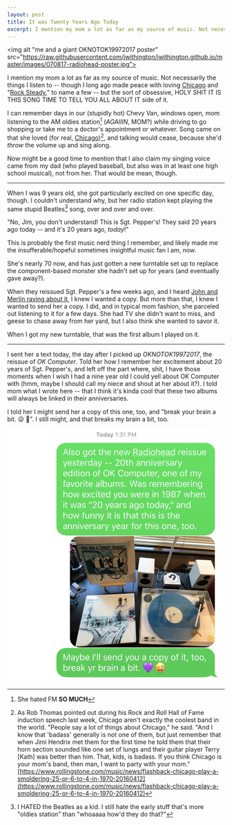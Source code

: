 ```yaml
---
layout: post
title: It was Twenty Years Ago Today
excerpt: I mention my mom a lot as far as my source of music. Not necessarily the things I listen to, but the obsessive side of it.
---
```


<img alt "me and a giant OKNOTOK19972017 poster" src="https://raw.githubusercontent.com/jwithington/jwithington.github.io/master/images/070817-radiohead-poster.jpg">

I mention my mom a lot as far as my source of music. Not necessarily the things I listen to -- though I long ago made peace with loving [Chicago][Chicago] and "[Rock Steady][whispers]," to name a few -- but the sort of obsessive, HOLY SHIT IT IS THIS SONG TIME TO TELL YOU ALL ABOUT IT side of it.

I can remember days in our (stupidly hot) Chevy Van, windows open, mom listening to the AM oldies station[^1] (*AGAIIIN*, MOM?) while driving to go shopping or take me to a doctor's appointment or whatever. Song came on that she loved (for real, [Chicago][Chicago2])[^2], and talking would cease, because she'd *throw* the volume up and sing along.

Now might be a good time to mention that I also claim my singing voice came from my dad (who played baseball, but also was in at least one high school musical), not from her. That would be mean, though.

***

When I was 9 years old, she got particularly excited on one specific day, though.  I couldn't understand why, but her radio station kept playing the same stupid Beatles[^3] song, over and over and over.

"No, Jim, you don't understand!  This is Sgt. Pepper's! They said 20 years ago today -- and it's 20 years ago, *today*!"

This is probably the first music nerd thing I remember, and likely made me the insufferable/hopeful sometimes insightful music fan I am, now.

She's nearly 70 now, and has just gotten a new turntable set up to replace the component-based monster she hadn't set up for years (and eventually gave away?).

When they reissued Sgt. Pepper's a few weeks ago, and I heard [John and Merlin raving about it][ROTL], I knew I wanted a copy. But more than that, I knew I wanted to send her  a copy. I did, and in typical mom fashion, she parceled out listening to it for a few days.  She had TV she didn't want to miss, and geese to chase away from her yard, but I also think she wanted to savor it.

When I got my new turntable, that was the first album I played on it.

***

I sent her a text today, the day after I picked up *OKNOTOK19972017*, the reissue of *OK Computer*.  Told her how I remember her excitement about 20 years of Sgt. Pepper's, and left off the part where, shit, I have those moments when I wish I had a nine year old I could yell about OK Computer with (hmm, maybe I should call my niece and shout at her about it?). I told mom what I wrote here -- that I think it's kinda cool that these two albums will always be linked in their anniversaries.

I told her I might send her a copy of this one, too, and "break your brain a bit. 😜 💜". I still might, and that breaks my brain a bit, too.

<img alt="texts between me and my mom" src="https://raw.githubusercontent.com/jwithington/jwithington.github.io/master/images/070817-mom-radiohead-text.jpg">

[Chicago]: https://www.youtube.com/watch?v=iUAYeN3Rp2E
[Chicago2]: http://www.guitarplayer.com/artists/1013/hear-terry-kaths-isolated-guitar-from-chicagos-25-or-6-to-4/56811
[whispers]: https://www.youtube.com/watch?v=rPJz3syNbtE&list=RDrPJz3syNbtE
[ROTL]: http://www.merlinmann.com/roderick/ep-247-george-martins-butt.html

[^1]: She hated FM **SO MUCH**
[^2]: As Rob Thomas pointed out during his Rock and Roll Hall of Fame induction speech last week, Chicago aren't exactly the coolest band in the world. "People say a lot of things about Chicago," he said. "And I know that 'badass' generally is not one of them, but just remember that when Jimi Hendrix met them for the first time he told them that their horn section sounded like one set of lungs and their guitar player Terry [Kath] was better than him. That, kids, is badass. If you think Chicago is your mom's band, then man, I want to party with your mom." [https://www.rollingstone.com/music/news/flashback-chicago-play-a-smoldering-25-or-6-to-4-in-1970-20160412](https://www.rollingstone.com/music/news/flashback-chicago-play-a-smoldering-25-or-6-to-4-in-1970-20160412)
[^3]: I HATED the Beatles as a kid. I still hate the early stuff that's more "oldies station" than "whoaaaa how'd they do that?"

